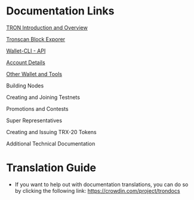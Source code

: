 # Documentation Links

[TRON Introduction and Overview](https://github.com/Pythagoras51213/Documentation/blob/master/English_Documentation/TRON_Introduction)


[Tronscan Block Exporer](https://github.com/Pythagoras51213/Documentation/tree/master/English_Documentation/TRON_Blockchain_Explorer)

[Wallet-CLI - API](https://github.com/Pythagoras51213/Documentation/tree/master/English_Documentation/Wallet%20CLI)

[Account Details](https://github.com/Pythagoras51213/Documentation/tree/master/English_Documentation/Account%20Info)

[Other Wallet and Tools](https://github.com/Pythagoras51213/Documentation/tree/master/English_Documentation/Other%20Wallets%20and%20Tools)

Building Nodes

Creating and Joining Testnets

Promotions and Contests

Super Representatives

Creating and Issuing TRX-20 Tokens

Additional Technical Documentation

# Translation Guide

+ If you want to help out with documentation translations, you can do so by clicking the following link: https://crowdin.com/project/trondocs
